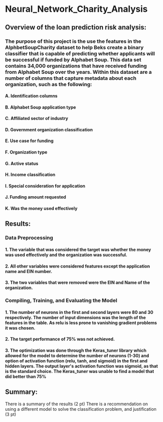 # Neural_Network_Charity_Analysis

## Overview of the loan prediction risk analysis:

### The purpose of this project is the use the features in the AlphbetSoupCharity dataset to help Beks create a binary classifier that is capable of predicting whether applicants will be successful if funded by Alphabet Soup.  This data set contains 34,000 organizations that have received funding from Alphabet Soup over the years. Within this dataset are a number of columns that capture metadata about each organization, such as the following:

#### A. Identification columns

#### B. Alphabet Soup application type

#### C. Affiliated sector of industry

#### D. Government organization classification

#### E. Use case for funding

#### F. Organization type

#### G. Active status

#### H. Income classification

#### I. Special consideration for application

#### J. Funding amount requested

#### K. Was the money used effectively

## Results:

### Data Preprocessing

#### 1. The variable that was considered the target was whether the money was used effectively and the organization was successful.

#### 2. All other variables were considered features except the application name and EIN number.

#### 3. The two variables that were removed were the EIN and Name of the organization.

### Compiling, Training, and Evaluating the Model

#### 1. The number of neurons in the first and second layers were 80 and 30 respectively.  The number of input dimensions was the length of the features in the table.  As relu is less prone to vanishing gradient problems it was chosen.  

#### 2. The target performance of 75% was not achieved.

#### 3.  The optimization was done through the Keras_tuner library which allowed for the model to determine the number of neurons (1-30) and option of activation function (relu, tanh, and sigmoid) in the first and hidden layers.  The output layer's activation function was sigmoid, as that is the standard choice.  The Keras_tuner was unable to find a model that did better than 75%


## Summary:

There is a summary of the results (2 pt)
There is a recommendation on using a different model to solve the classification problem, and justification (3 pt)
